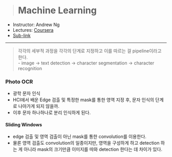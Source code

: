 > # Machine Learning

- Instructor: Andrew Ng
- Lectures: [Coursera](https://www.coursera.org/learn/machine-learning?action=enroll)
- [Sub-link](https://www.coursera.org/lecture/machine-learning/model-representation-db3jS?utm_source=link&utm_medium=in_course_lecture&utm_content=page_share&utm_campaign=overlay_button)

---

> 각각의 세부적 과정을 각각의 단계로 지정하고 이를 따르는 걸 pipeline이라고 한다.<br />- image -> text detection -> character segmentation -> character recognition

### Photo OCR

- 광학 문자 인식
- HCI에서 배운 Edge 검출 및 특정한 mask를 통한 영역 지정 후, 문자 인식의 단계로 나아가게 되지 않을까.
- 이후 문자 하나하나로 분리 인식하게 된다.

#### Sliding Windows

- edge 검출 및 영역 검출이 아닌 mask를 통한 convolution를 이용한다.
- 물론 영역 검출도 convolution의 일종이지만, 영역을 구성하게 하고 detection 하는 게 아니라 mask의 크기만큼 이미지를 따와 detection 한다는 데 차이가 있다.
